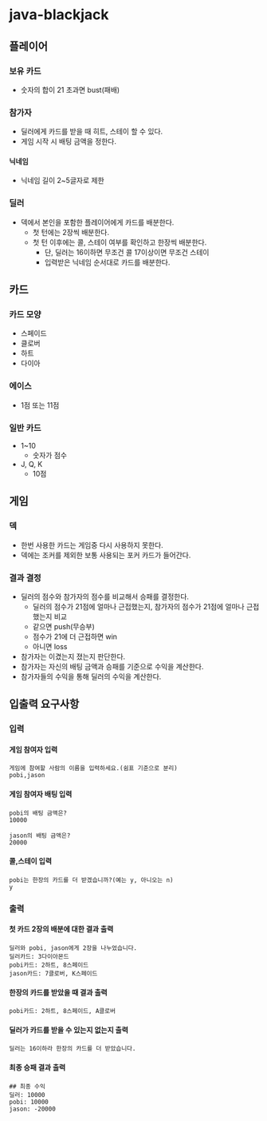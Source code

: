 # java-blackjack

## 플레이어

### 보유 카드

- 숫자의 합이 21 초과면 bust(패배)

### 참가자

- 딜러에게 카드를 받을 때 히트, 스테이 할 수 있다.
- 게임 시작 시 배팅 금액을 정한다.

#### 닉네임

- 닉네임 길이 2~5글자로 제한

### 딜러

- 덱에서 본인을 포함한 플레이어에게 카드를 배분한다.
    - 첫 턴에는 2장씩 배분한다.
    - 첫 턴 이후에는 콜, 스테이 여부를 확인하고 한장씩 배분한다.
        - 단, 딜러는 16이하면 무조건 콜 17이상이면 무조건 스테이
        - 입력받은 닉네임 순서대로 카드를 배분한다.

## 카드

### 카드 모양

- 스페이드
- 클로버
- 하트
- 다이아

### 에이스

- 1점 또는 11점

### 일반 카드

- 1~10
    - 숫자가 점수
- J, Q, K
    - 10점

## 게임

### 덱

- 한번 사용한 카드는 게임중 다시 사용하지 못한다.
- 덱에는 조커를 제외한 보통 사용되는 포커 카드가 들어간다.

### 결과 결정

- 딜러의 점수와 참가자의 점수를 비교해서 승패를 결정한다.
    - 딜러의 점수가 21점에 얼마나 근접했는지, 참가자의 점수가 21점에 얼마나 근접했는지 비교
    - 같으면 push(무승부)
    - 점수가 21에 더 근접하면 win
    - 아니면 loss
- 참가자는 이겼는지 졌는지 판단한다.
- 참가자는 자신의 배팅 금액과 승패를 기준으로 수익을 계산한다.
- 참가자들의 수익을 통해 딜러의 수익을 계산한다.

## 입출력 요구사항

### 입력

#### 게임 참여자 입력

```angular2html
게임에 참여할 사람의 이름을 입력하세요.(쉼표 기준으로 분리)
pobi,jason
```

#### 게임 참여자 배팅 입력

```angular2html
pobi의 배팅 금액은?
10000

jason의 배팅 금액은?
20000
```

#### 콜,스테이 입력

```angular2html
pobi는 한장의 카드를 더 받겠습니까?(예는 y, 아니오는 n)
y
```

### 출력

#### 첫 카드 2장의 배분에 대한 결과 출력

```angular2html
딜러와 pobi, jason에게 2장을 나누었습니다.
딜러카드: 3다이아몬드
pobi카드: 2하트, 8스페이드
jason카드: 7클로버, K스페이드
```

#### 한장의 카드를 받았을 때 결과 출력

```angular2html
pobi카드: 2하트, 8스페이드, A클로버
```

#### 딜러가 카드를 받을 수 있는지 없는지 출력

```angular2html
딜러는 16이하라 한장의 카드를 더 받았습니다.
```

#### 최종 승패 결과 출력

```angular2html
## 최종 수익
딜러: 10000
pobi: 10000
jason: -20000
```
